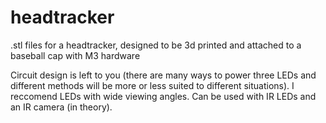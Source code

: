 # headtracker
.stl files for a headtracker, designed to be 3d printed and attached to a baseball cap with M3 hardware

Circuit design is left to you (there are many ways to power three LEDs and different methods will be more or less suited to different situations). I reccomend LEDs with wide viewing angles. Can be used with IR LEDs and an IR camera (in theory).
